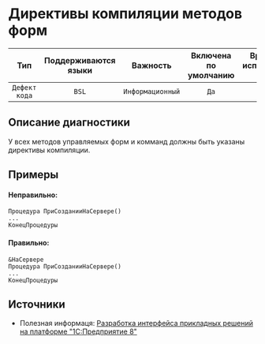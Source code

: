 # Директивы компиляции методов форм

| Тип | Поддерживаются<br/>языки | Важность | Включена<br/>по умолчанию | Время на<br/>исправление (мин) | Тэги |
| :-: | :-: | :-: | :-: | :-: | :-: |
| `Дефект кода` | `BSL` | `Информационный` | `Да` | `1` | `standard`<br/>`unpredictable` |

<!-- Блоки выше заполняются автоматически, не трогать -->
## Описание диагностики
У всех методов управляемых форм и комманд должны быть указаны директивы компиляции.

## Примеры

#### Неправильно:
```bsl
Процедура ПриСозданииНаСервере()
...
КонецПроцедуры 
```

#### Правильно:
```bsl
&НаСервере
Процедура ПриСозданииНаСервере()
...
КонецПроцедуры 
```

## Источники

* Полезная информаця: [Разработка интерфейса прикладных решений на платформе "1С:Предприятие 8"](https://its.1c.ru/db/pubv8devui#content:189:1)
